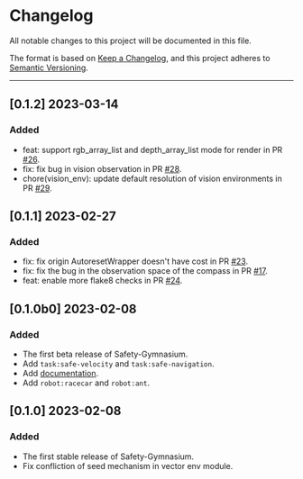 # Changelog

<!-- markdownlint-disable no-duplicate-header -->

All notable changes to this project will be documented in this file.

The format is based on [Keep a Changelog](https://keepachangelog.com/en/1.0.0/),
and this project adheres to [Semantic Versioning](https://semver.org/spec/v2.0.0.html).

------
## [0.1.2] 2023-03-14

### Added
- feat: support rgb_array_list and depth_array_list mode for render in PR [#26](https://github.com/PKU-MARL/safety-gymnasium/pull/26).
- fix: fix bug in vision observation in PR [#28](https://github.com/PKU-MARL/safety-gymnasium/pull/28).
- chore(vision_env): update default resolution of vision environments in PR [#29](https://github.com/PKU-MARL/safety-gymnasium/pull/29).

## [0.1.1] 2023-02-27

### Added
- fix: fix origin AutoresetWrapper doesn't have cost in PR [#23](https://github.com/PKU-MARL/safety-gymnasium/pull/23).
- fix: fix the bug in the observation space of the compass in PR [#17](https://github.com/PKU-MARL/safety-gymnasium/pull/17).
- feat: enable more flake8 checks in PR [#24](https://github.com/PKU-MARL/safety-gymnasium/pull/24).

## [0.1.0b0] 2023-02-08

### Added
- The first beta release of Safety-Gymnasium.
- Add `task:safe-velocity` and `task:safe-navigation`.
- Add [documentation](www.safety-gymnasium.com).
- Add `robot:racecar` and `robot:ant`.

## [0.1.0] 2023-02-08

### Added
- The first stable release of Safety-Gymnasium.
- Fix confliction of seed mechanism in vector env module.
